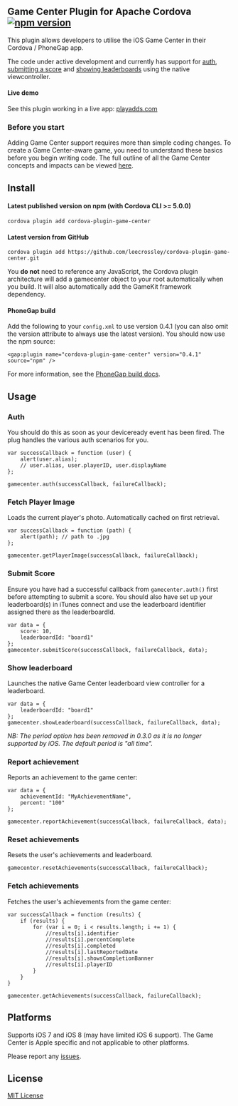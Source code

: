 ## Game Center Plugin for Apache Cordova [![npm version](https://badge.fury.io/js/cordova-plugin-game-center.svg)](http://badge.fury.io/js/cordova-plugin-game-center)

This plugin allows developers to utilise the iOS Game Center in their Cordova / PhoneGap app.

The code under active development and currently has support for [auth](#auth), [submitting a score](#submit-score) and [showing leaderboards](#show-leaderboard) using the native viewcontroller.

#### Live demo

See this plugin working in a live app: [playadds.com](http://playadds.com)

### Before you start

Adding Game Center support requires more than simple coding changes. To create a Game Center-aware game, you need to understand these basics before you begin writing code. The full outline of all the Game Center concepts and impacts can be viewed [here](https://developer.apple.com/library/ios/documentation/NetworkingInternet/Conceptual/GameKit_Guide/GameCenterOverview/GameCenterOverview.html).

## Install

#### Latest published version on npm (with Cordova CLI >= 5.0.0)

```
cordova plugin add cordova-plugin-game-center
```

#### Latest version from GitHub

```
cordova plugin add https://github.com/leecrossley/cordova-plugin-game-center.git
```

You **do not** need to reference any JavaScript, the Cordova plugin architecture will add a gamecenter object to your root automatically when you build. It will also automatically add the GameKit framework dependency.

#### PhoneGap build

Add the following to your `config.xml` to use version 0.4.1 (you can also omit the version attribute to always use the latest version). You should now use the npm source:

```
<gap:plugin name="cordova-plugin-game-center" version="0.4.1" source="npm" />
```

For more information, see the [PhoneGap build docs](http://docs.build.phonegap.com/en_US/configuring_plugins.md.html#Plugins).

## Usage

### Auth

You should do this as soon as your deviceready event has been fired. The plug handles the various auth scenarios for you.

```
var successCallback = function (user) {
    alert(user.alias);
    // user.alias, user.playerID, user.displayName
};

gamecenter.auth(successCallback, failureCallback);
```

### Fetch Player Image

Loads the current player's photo. Automatically cached on first retrieval.

```
var successCallback = function (path) {
    alert(path); // path to .jpg
};

gamecenter.getPlayerImage(successCallback, failureCallback);
```

### Submit Score

Ensure you have had a successful callback from `gamecenter.auth()` first before attempting to submit a score. You should also have set up your leaderboard(s) in iTunes connect and use the leaderboard identifier assigned there as the leaderboardId.

```
var data = {
    score: 10,
    leaderboardId: "board1"
};
gamecenter.submitScore(successCallback, failureCallback, data);
```

### Show leaderboard

Launches the native Game Center leaderboard view controller for a leaderboard.

```
var data = {
    leaderboardId: "board1"
};
gamecenter.showLeaderboard(successCallback, failureCallback, data);
```

*NB: The period option has been removed in 0.3.0 as it is no longer supported by iOS. The default period is "all time".*

### Report achievement

Reports an achievement to the game center:

```
var data = {
	achievementId: "MyAchievementName",
	percent: "100"
};

gamecenter.reportAchievement(successCallback, failureCallback, data);
```

### Reset achievements

Resets the user's achievements and leaderboard.

```
gamecenter.resetAchievements(successCallback, failureCallback);
```

### Fetch achievements

Fetches the user's achievements from the game center:

```
var successCallback = function (results) {
	if (results) {
    	for (var i = 0; i < results.length; i += 1) {
            //results[i].identifier
            //results[i].percentComplete
            //results[i].completed
            //results[i].lastReportedDate
            //results[i].showsCompletionBanner
            //results[i].playerID
        }
    }
}

gamecenter.getAchievements(successCallback, failureCallback);

```

## Platforms

Supports iOS 7 and iOS 8 (may have limited iOS 6 support). The Game Center is Apple specific and not applicable to other platforms.

Please report any [issues](https://github.com/leecrossley/cordova-plugin-game-center/issues/new).

## License

[MIT License](http://ilee.mit-license.org)
